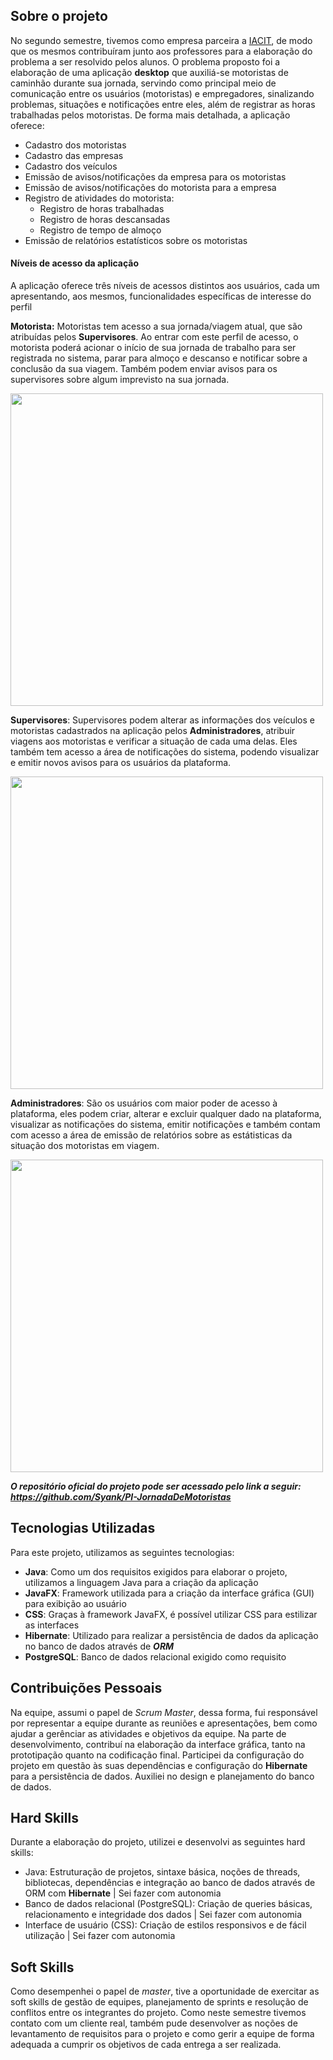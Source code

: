 ## Sobre o projeto
No segundo semestre, tivemos como empresa parceira a [IACIT](https://www.iacit.com.br/), de modo que os mesmos contribuíram junto aos professores para a elaboração do problema a ser resolvido pelos alunos.
O problema proposto foi a elaboração de uma aplicação **desktop** que auxiliá-se motoristas de caminhão durante sua jornada, servindo como principal meio de comunicação entre os usuários (motoristas) e empregadores, sinalizando problemas, situações e notificações entre eles, além de registrar as horas trabalhadas pelos motoristas.
De forma mais detalhada, a aplicação oferece:
- Cadastro dos motoristas
- Cadastro das empresas
- Cadastro dos veículos
- Emissão de avisos/notificações da empresa para os motoristas
- Emissão de avisos/notificações do motorista para a empresa
- Registro de atividades do motorista:
  - Registro de horas trabalhadas
  - Registro de horas descansadas
  - Registro de tempo de almoço
- Emissão de relatórios estatísticos sobre os motoristas

#### Níveis de acesso da aplicação
A aplicação oferece três níveis de acessos distintos aos usuários, cada um apresentando, aos mesmos, funcionalidades específicas de interesse do perfil

**Motorista:** Motoristas tem acesso a sua jornada/viagem atual, que são atribuídas pelos **Supervisores**. Ao entrar com este perfil de acesso, o motorista poderá acionar o início de sua jornada de trabalho para ser registrada no sistema, parar para almoço e descanso e notificar sobre a conclusão da sua viagem. Também podem enviar avisos para os supervisores sobre algum imprevisto na sua jornada.

<img src="https://github.com/Syank/PI-JornadaDeMotoristas/blob/master/doc/apresentacao_entrega_4/GIFS%20entrega%20final/GIF%20Motorista.gif" width="500"/>

**Supervisores**: Supervisores podem alterar as informações dos veículos e motoristas cadastrados na aplicação pelos **Administradores**, atribuir viagens aos motoristas e verificar a situação de cada uma delas. Eles também tem acesso a área de notificações do sistema, podendo visualizar e emitir novos avisos para os usuários da plataforma.

<img src="https://github.com/Syank/PI-JornadaDeMotoristas/blob/master/doc/apresentacao_entrega_4/GIFS%20entrega%20final/GIF%20Supervisor.gif" width="500"/>

**Administradores**: São os usuários com maior poder de acesso à plataforma, eles podem criar, alterar e excluir qualquer dado na plataforma, visualizar as notificações do sistema, emitir notificações e também contam com acesso a área de emissão de relatórios sobre as estátisticas da situação dos motoristas em viagem.

<img src="https://github.com/Syank/PI-JornadaDeMotoristas/blob/master/doc/apresentacao_entrega_4/GIFS%20entrega%20final/GIF%20Administrador.gif" width="500"/>


***O repositório oficial do projeto pode ser acessado pelo link a seguir: https://github.com/Syank/PI-JornadaDeMotoristas***


## Tecnologias Utilizadas
Para este projeto, utilizamos as seguintes tecnologias:
- **Java**: Como um dos requisitos exigidos para elaborar o projeto, utilizamos a linguagem Java para a criação da aplicação
- **JavaFX**: Framework utilizada para a criação da interface gráfica (GUI) para exibição ao usuário
- **CSS**: Graças à framework JavaFX, é possível utilizar CSS para estilizar as interfaces
- **Hibernate**: Utilizado para realizar a persistência de dados da aplicação no banco de dados através de ***ORM***
- **PostgreSQL**: Banco de dados relacional exigido como requisito

## Contribuições Pessoais
Na equipe, assumi o papel de *Scrum Master*, dessa forma, fui responsável por representar a equipe durante as reuniões e apresentações, bem como ajudar a gerênciar as atividades e objetivos da equipe.
Na parte de desenvolvimento, contribuí na elaboração da interface gráfica, tanto na prototipação quanto na codificação final. Participei da configuração do projeto em questão às suas dependências e configuração do **Hibernate** para a persistência de dados. Auxiliei no design e planejamento do banco de dados.

## Hard Skills
Durante a elaboração do projeto, utilizei e desenvolvi as seguintes hard skills:
- Java: Estruturação de projetos, sintaxe básica, noções de threads, bibliotecas, dependências e integração ao banco de dados através de ORM com **Hibernate** | Sei fazer com autonomia
- Banco de dados relacional (PostgreSQL): Criação de queries básicas, relacionamento e integridade dos dados | Sei fazer com autonomia
- Interface de usuário (CSS): Criação de estilos responsivos e de fácil utilização | Sei fazer com autonomia


## Soft Skills
Como desempenhei o papel de *master*, tive a oportunidade de exercitar as soft skills de gestão de equipes, planejamento de sprints e resolução de conflitos entre os integrantes do projeto.
Como neste semestre tivemos contato com um cliente real, também pude desenvolver as noções de levantamento de requisitos para o projeto e como gerir a equipe de forma adequada a cumprir os objetivos de cada entrega a ser realizada.

